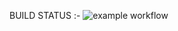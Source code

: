 

BUILD STATUS :- 
![example workflow](https://github.com/Dhananjay-JSR/javascript-engine-game/actions/workflows/main.yml/badge.svg)
